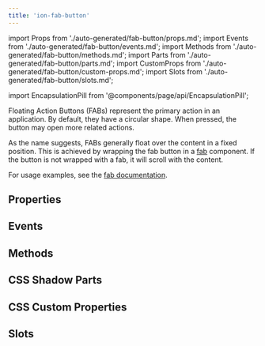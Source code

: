 ```yaml
---
title: 'ion-fab-button'
---
```


import Props from './auto-generated/fab-button/props.md';
import Events from './auto-generated/fab-button/events.md';
import Methods from './auto-generated/fab-button/methods.md';
import Parts from './auto-generated/fab-button/parts.md';
import CustomProps from './auto-generated/fab-button/custom-props.md';
import Slots from './auto-generated/fab-button/slots.md';

<head>
  <title>Floating Action Button | Ionic FAB Button Icon for Primary Action</title>
  <meta
    name="description"
    content="Floating Action Buttons (FABs) represent the primary action in an app. The icons are circular and, when pressed, the button may open more related actions."
  />
</head>

import EncapsulationPill from '@components/page/api/EncapsulationPill';

<EncapsulationPill type="shadow" />

Floating Action Buttons (FABs) represent the primary action in an application. By default, they have a circular shape. When pressed, the button may open more related actions.

As the name suggests, FABs generally float over the content in a fixed position. This is achieved by wrapping the fab button in a [fab](./fab) component. If the button is not wrapped with a fab, it will scroll with the content.

For usage examples, see the [fab documentation](./fab).

## Properties

<Props />

## Events

<Events />

## Methods

<Methods />

## CSS Shadow Parts

<Parts />

## CSS Custom Properties

<CustomProps />

## Slots

<Slots />
